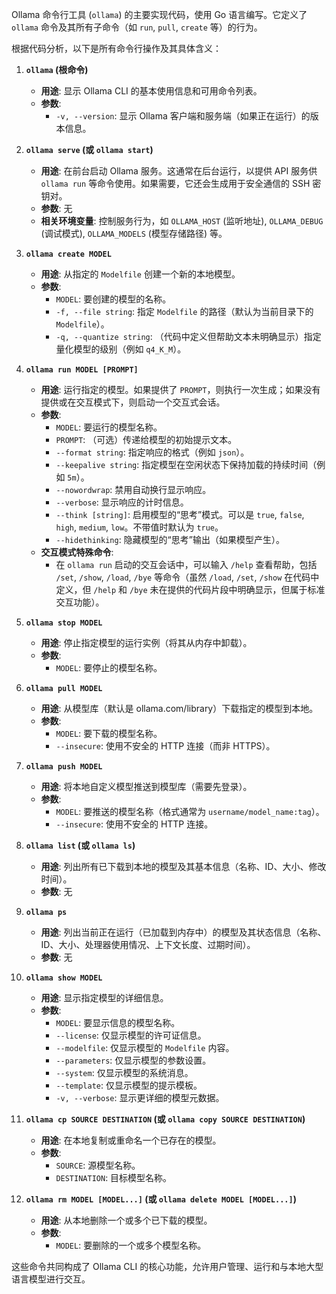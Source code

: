 Ollama 命令行工具 (`ollama`) 的主要实现代码，使用 Go 语言编写。它定义了 `ollama` 命令及其所有子命令（如 `run`, `pull`, `create` 等）的行为。

根据代码分析，以下是所有命令行操作及其具体含义：

1.  **`ollama` (根命令)**
    *   **用途**: 显示 Ollama CLI 的基本使用信息和可用命令列表。
    *   **参数**:
        *   `-v, --version`: 显示 Ollama 客户端和服务端（如果正在运行）的版本信息。

2.  **`ollama serve` (或 `ollama start`)**
    *   **用途**: 在前台启动 Ollama 服务。这通常在后台运行，以提供 API 服务供 `ollama run` 等命令使用。如果需要，它还会生成用于安全通信的 SSH 密钥对。
    *   **参数**: 无
    *   **相关环境变量**: 控制服务行为，如 `OLLAMA_HOST` (监听地址), `OLLAMA_DEBUG` (调试模式), `OLLAMA_MODELS` (模型存储路径) 等。

3.  **`ollama create MODEL`**
    *   **用途**: 从指定的 `Modelfile` 创建一个新的本地模型。
    *   **参数**:
        *   `MODEL`: 要创建的模型的名称。
        *   `-f, --file string`: 指定 `Modelfile` 的路径（默认为当前目录下的 `Modelfile`）。
        *   `-q, --quantize string`: （代码中定义但帮助文本未明确显示）指定量化模型的级别（例如 `q4_K_M`）。

4.  **`ollama run MODEL [PROMPT]`**
    *   **用途**: 运行指定的模型。如果提供了 `PROMPT`，则执行一次生成；如果没有提供或在交互模式下，则启动一个交互式会话。
    *   **参数**:
        *   `MODEL`: 要运行的模型名称。
        *   `PROMPT`: （可选）传递给模型的初始提示文本。
        *   `--format string`: 指定响应的格式（例如 `json`）。
        *   `--keepalive string`: 指定模型在空闲状态下保持加载的持续时间（例如 `5m`）。
        *   `--nowordwrap`: 禁用自动换行显示响应。
        *   `--verbose`: 显示响应的计时信息。
        *   `--think [string]`: 启用模型的“思考”模式。可以是 `true`, `false`, `high`, `medium`, `low`。不带值时默认为 `true`。
        *   `--hidethinking`: 隐藏模型的“思考”输出（如果模型产生）。
    *   **交互模式特殊命令**:
        *   在 `ollama run` 启动的交互会话中，可以输入 `/help` 查看帮助，包括 `/set`, `/show`, `/load`, `/bye` 等命令（虽然 `/load`, `/set`, `/show` 在代码中定义，但 `/help` 和 `/bye` 未在提供的代码片段中明确显示，但属于标准交互功能）。

5.  **`ollama stop MODEL`**
    *   **用途**: 停止指定模型的运行实例（将其从内存中卸载）。
    *   **参数**:
        *   `MODEL`: 要停止的模型名称。

6.  **`ollama pull MODEL`**
    *   **用途**: 从模型库（默认是 ollama.com/library）下载指定的模型到本地。
    *   **参数**:
        *   `MODEL`: 要下载的模型名称。
        *   `--insecure`: 使用不安全的 HTTP 连接（而非 HTTPS）。

7.  **`ollama push MODEL`**
    *   **用途**: 将本地自定义模型推送到模型库（需要先登录）。
    *   **参数**:
        *   `MODEL`: 要推送的模型名称（格式通常为 `username/model_name:tag`）。
        *   `--insecure`: 使用不安全的 HTTP 连接。

8.  **`ollama list` (或 `ollama ls`)**
    *   **用途**: 列出所有已下载到本地的模型及其基本信息（名称、ID、大小、修改时间）。
    *   **参数**: 无

9.  **`ollama ps`**
    *   **用途**: 列出当前正在运行（已加载到内存中）的模型及其状态信息（名称、ID、大小、处理器使用情况、上下文长度、过期时间）。
    *   **参数**: 无

10. **`ollama show MODEL`**
    *   **用途**: 显示指定模型的详细信息。
    *   **参数**:
        *   `MODEL`: 要显示信息的模型名称。
        *   `--license`: 仅显示模型的许可证信息。
        *   `--modelfile`: 仅显示模型的 `Modelfile` 内容。
        *   `--parameters`: 仅显示模型的参数设置。
        *   `--system`: 仅显示模型的系统消息。
        *   `--template`: 仅显示模型的提示模板。
        *   `-v, --verbose`: 显示更详细的模型元数据。

11. **`ollama cp SOURCE DESTINATION` (或 `ollama copy SOURCE DESTINATION`)**
    *   **用途**: 在本地复制或重命名一个已存在的模型。
    *   **参数**:
        *   `SOURCE`: 源模型名称。
        *   `DESTINATION`: 目标模型名称。

12. **`ollama rm MODEL [MODEL...]` (或 `ollama delete MODEL [MODEL...]`)**
    *   **用途**: 从本地删除一个或多个已下载的模型。
    *   **参数**:
        *   `MODEL`: 要删除的一个或多个模型名称。

这些命令共同构成了 Ollama CLI 的核心功能，允许用户管理、运行和与本地大型语言模型进行交互。
